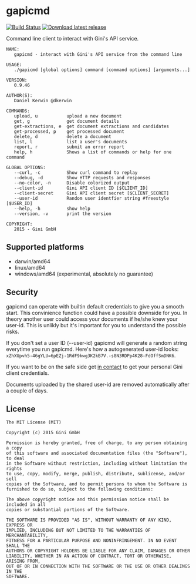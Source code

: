 # gapicmd

[![Build Status](https://travis-ci.org/gini/gapicmd.svg?branch=master)](https://travis-ci.org/gini/gapicmd) [![Download latest release](https://img.shields.io/badge/download-latest_release-009edc.svg)](https://github.com/gini/gapicmd/releases/latest)

Command line client to interact with Gini's API service.

```
NAME:
   gapicmd - interact with Gini's API service from the command line

USAGE:
   ./gapicmd [global options] command [command options] [arguments...]

VERSION:
   0.9.46

AUTHOR(S):
   Daniel Kerwin @dkerwin

COMMANDS:
   upload, u           upload a new document
   get, g              get document details
   get-extractions, e  get document extractions and candidates
   get-processed, p    get processed document
   delete, d           delete a document
   list, l             list a user's documents
   report, r           submit an error report
   help, h             Shows a list of commands or help for one command

GLOBAL OPTIONS:
   --curl, -c          Show curl command to replay
   --debug, -d         Show HTTP requests and responses
   --no-color, -n      Disable colorized output
   --client-id         Gini API client ID [$CLIENT_ID]
   --client-secret     Gini API client secret [$CLIENT_SECRET]
   --user-id           Random user identfier string #freestyle [$USER_ID]
   --help, -h          show help
   --version, -v       print the version

COPYRIGHT:
   2015 - Gini GmbH
```

## Supported platforms

  * darwin/amd64
  * linux/amd64
  * windows/amd64 (experimental, absolutely no guarantee)

## Security

gapicmd can operate with builtin default credentials to give you a smooth start. This convinience function could have a possible downside for you.
In theory another user could access your documents if he/she knew your user-id. This is unlikly but it's important for you to understand the possible
risks.

If you don't set a user ID (--user-id) gapicmd will generate a random string everytime you run gapicmd. Here's how a autogenerated user-id
looks: ```xZhXUpvh5-46gYLU=6pEZj-1RdF9kwg3K2kB7V.-s8N3RDPp4K28-FdOffSmDNK6```.

If you want to be on the safe side get [in contact](mailto:hello-partners@gini.net) to get your personal Gini client credentials.

Documents uploaded by the shared user-id are removed automatically after a couple of days.

## License

```
The MIT License (MIT)

Copyright (c) 2015 Gini GmbH

Permission is hereby granted, free of charge, to any person obtaining a copy
of this software and associated documentation files (the "Software"), to deal
in the Software without restriction, including without limitation the rights
to use, copy, modify, merge, publish, distribute, sublicense, and/or sell
copies of the Software, and to permit persons to whom the Software is
furnished to do so, subject to the following conditions:

The above copyright notice and this permission notice shall be included in all
copies or substantial portions of the Software.

THE SOFTWARE IS PROVIDED "AS IS", WITHOUT WARRANTY OF ANY KIND, EXPRESS OR
IMPLIED, INCLUDING BUT NOT LIMITED TO THE WARRANTIES OF MERCHANTABILITY,
FITNESS FOR A PARTICULAR PURPOSE AND NONINFRINGEMENT. IN NO EVENT SHALL THE
AUTHORS OR COPYRIGHT HOLDERS BE LIABLE FOR ANY CLAIM, DAMAGES OR OTHER
LIABILITY, WHETHER IN AN ACTION OF CONTRACT, TORT OR OTHERWISE, ARISING FROM,
OUT OF OR IN CONNECTION WITH THE SOFTWARE OR THE USE OR OTHER DEALINGS IN THE
SOFTWARE.
```
